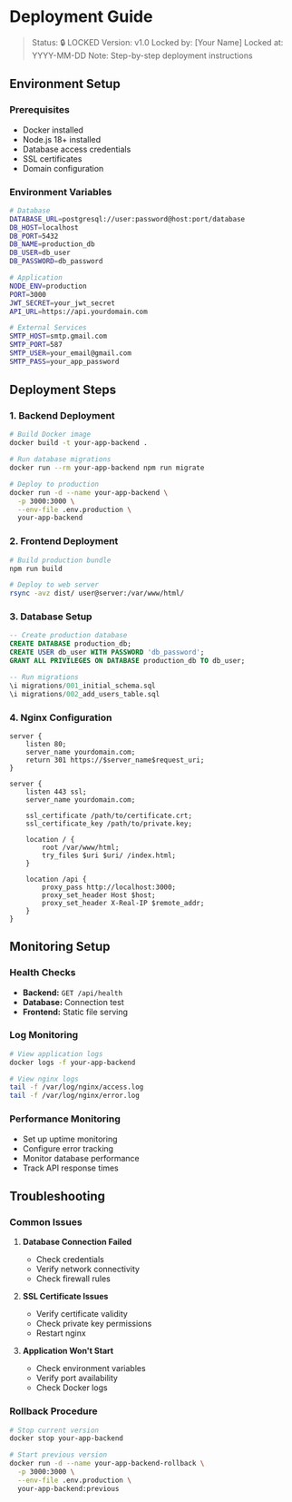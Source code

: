 # Deployment Guide

> Status: 🔒 LOCKED
> Version: v1.0
> Locked by: [Your Name]
> Locked at: YYYY-MM-DD
> Note: Step-by-step deployment instructions

## Environment Setup

### Prerequisites
- Docker installed
- Node.js 18+ installed
- Database access credentials
- SSL certificates
- Domain configuration

### Environment Variables
```bash
# Database
DATABASE_URL=postgresql://user:password@host:port/database
DB_HOST=localhost
DB_PORT=5432
DB_NAME=production_db
DB_USER=db_user
DB_PASSWORD=db_password

# Application
NODE_ENV=production
PORT=3000
JWT_SECRET=your_jwt_secret
API_URL=https://api.yourdomain.com

# External Services
SMTP_HOST=smtp.gmail.com
SMTP_PORT=587
SMTP_USER=your_email@gmail.com
SMTP_PASS=your_app_password
```

## Deployment Steps

### 1. Backend Deployment
```bash
# Build Docker image
docker build -t your-app-backend .

# Run database migrations
docker run --rm your-app-backend npm run migrate

# Deploy to production
docker run -d --name your-app-backend \
  -p 3000:3000 \
  --env-file .env.production \
  your-app-backend
```

### 2. Frontend Deployment
```bash
# Build production bundle
npm run build

# Deploy to web server
rsync -avz dist/ user@server:/var/www/html/
```

### 3. Database Setup
```sql
-- Create production database
CREATE DATABASE production_db;
CREATE USER db_user WITH PASSWORD 'db_password';
GRANT ALL PRIVILEGES ON DATABASE production_db TO db_user;

-- Run migrations
\i migrations/001_initial_schema.sql
\i migrations/002_add_users_table.sql
```

### 4. Nginx Configuration
```nginx
server {
    listen 80;
    server_name yourdomain.com;
    return 301 https://$server_name$request_uri;
}

server {
    listen 443 ssl;
    server_name yourdomain.com;
    
    ssl_certificate /path/to/certificate.crt;
    ssl_certificate_key /path/to/private.key;
    
    location / {
        root /var/www/html;
        try_files $uri $uri/ /index.html;
    }
    
    location /api {
        proxy_pass http://localhost:3000;
        proxy_set_header Host $host;
        proxy_set_header X-Real-IP $remote_addr;
    }
}
```

## Monitoring Setup

### Health Checks
- **Backend:** `GET /api/health`
- **Database:** Connection test
- **Frontend:** Static file serving

### Log Monitoring
```bash
# View application logs
docker logs -f your-app-backend

# View nginx logs
tail -f /var/log/nginx/access.log
tail -f /var/log/nginx/error.log
```

### Performance Monitoring
- Set up uptime monitoring
- Configure error tracking
- Monitor database performance
- Track API response times

## Troubleshooting

### Common Issues
1. **Database Connection Failed**
   - Check credentials
   - Verify network connectivity
   - Check firewall rules

2. **SSL Certificate Issues**
   - Verify certificate validity
   - Check private key permissions
   - Restart nginx

3. **Application Won't Start**
   - Check environment variables
   - Verify port availability
   - Check Docker logs

### Rollback Procedure
```bash
# Stop current version
docker stop your-app-backend

# Start previous version
docker run -d --name your-app-backend-rollback \
  -p 3000:3000 \
  --env-file .env.production \
  your-app-backend:previous
```
